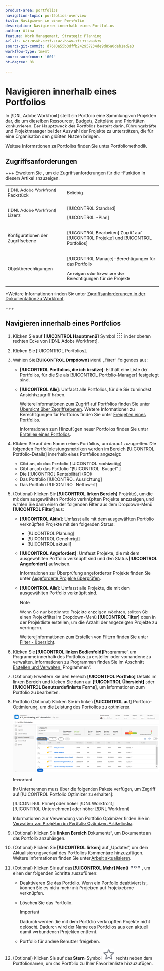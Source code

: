 ```yaml
---
product-area: portfolios
navigation-topic: portfolios-overview
title: Navigieren in einer Portfolio
description: Navigieren innerhalb eines Portfolios
author: Alina
feature: Work Management, Strategic Planning
exl-id: 6c1795ab-422f-419c-b5e9-1f1323800b39
source-git-commit: d7600a55b3dffb242957234de9d85a0deb1ad2e3
workflow-type: tm+mt
source-wordcount: '601'
ht-degree: 0%

---
```


# Navigieren innerhalb eines Portfolios

<!--Audited: 08/2025-->

<!--
<p data-mc-conditions="QuicksilverOrClassic.Draft mode">(NOTE: This article will need to be further revised and maybe merged into Understanding Portfolios?! (other?!).)</p>
-->

In [!DNL Adobe Workfront] stellt ein Portfolio eine Sammlung von Projekten dar, die um dieselben Ressourcen, Budgets, Zeitpläne und Prioritäten konkurrieren. Der Hauptzweck des Portfolios besteht darin, Führungskräfte und Projektmanager bei der Auswahl der Projekte zu unterstützen, die für eine Organisation den größten Nutzen bringen.

Weitere Informationen zu Portfolios finden Sie unter [Portfoliomethodik &#x200B;](../../../manage-work/portfolios/portfolios-overview/portfolio-overview.md).

## Zugriffsanforderungen


+++ Erweitern Sie , um die Zugriffsanforderungen für die -Funktion in diesem Artikel anzuzeigen. 

<table style="table-layout:auto"> 
 <col> 
 <col> 
 <tbody> 
  <tr> 
   <td role="rowheader">[!DNL Adobe Workfront] Packstück</td> 
   <td> <p>Beliebig</p> </td> 
  </tr> 
  <tr> 
   <td role="rowheader">[!DNL Adobe Workfront] Lizenz</td> 
   <td> <p>[!UICONTROL Standard] </p>
   <p>[!UICONTROL -Plan] </p> </td> 
  </tr> 
  <tr> 
   <td role="rowheader">Konfigurationen der Zugriffsebene</td> 
   <td> <p>[!UICONTROL Bearbeiten] Zugriff auf [!UICONTROL Projekte] und [!UICONTROL Portfolios]</p>  </td> 
  </tr> 
  <tr> 
   <td role="rowheader">Objektberechtigungen</td> 
   <td> <p>[!UICONTROL Manage]-Berechtigungen für das Portfolio</p> <p>Anzeigen oder Erweitern der Berechtigungen für die Projekte</p>  </td> 
  </tr> 
 </tbody> 
</table>

*Weitere Informationen finden Sie unter [Zugriffsanforderungen in der Dokumentation zu Workfront](/help/quicksilver/administration-and-setup/add-users/access-levels-and-object-permissions/access-level-requirements-in-documentation.md).

+++

<!--Old:

<table style="table-layout:auto"> 
 <col> 
 <col> 
 <tbody> 
  <tr> 
   <td role="rowheader">[!DNL Adobe Workfront] plan</td> 
   <td> <p>Any </p> </td> 
  </tr> 
  <tr> 
   <td role="rowheader">[!DNL Adobe Workfront] license*</td> 
   <td> <p>New: [!UICONTROL Standard] </p>
   <p>Current: [!UICONTROL Plan] </p> </td> 
  </tr> 
  <tr> 
   <td role="rowheader">Access level configurations</td> 
   <td> <p>[!UICONTROL Edit] access to Projects and Portfolios</p>  </td> 
  </tr> 
  <tr> 
   <td role="rowheader">Object permissions</td> 
   <td> <p>[!UICONTROL Manage] permissions to the portfolio</p> <p>View or higher permissions to the projects</p>  </td> 
  </tr> 
 </tbody> 
</table>

*For information, see [Access requirements in Workfront documentation](/help/quicksilver/administration-and-setup/add-users/access-levels-and-object-permissions/access-level-requirements-in-documentation.md).-->

## Navigieren innerhalb eines Portfolios

1. Klicken Sie auf **[!UICONTROL Hauptmenü]** Symbol ![Hauptmenü](assets/main-menu-icon.png) in der oberen rechten Ecke von [!DNL Adobe Workfront].

1. Klicken Sie [!UICONTROL Portfolios].
1. Wählen Sie **[!UICONTROL Dropdown]** Menü „Filter“ Folgendes aus:

   * **[!UICONTROL Portfolios, die ich besitze]**: Enthält eine Liste der Portfolios, für die Sie als [!UICONTROL Portfolio-Manager] festgelegt sind.
   * **[!UICONTROL Alle]**: Umfasst alle Portfolios, für die Sie zumindest Ansichtszugriff haben.

     Weitere Informationen zum Zugriff auf Portfolios finden Sie unter [Übersicht über Zugriffsebenen](../../../administration-and-setup/add-users/access-levels-and-object-permissions/access-levels-overview.md).
Weitere Informationen zu Berechtigungen für Portfolios finden Sie unter [Freigeben eines Portfolios](../../../workfront-basics/grant-and-request-access-to-objects/share-a-portfolio.md).

     Informationen zum Hinzufügen neuer Portfolios finden Sie unter [Erstellen eines Portfolios](../../../manage-work/portfolios/create-and-manage-portfolios/create-portfolios.md).

1. Klicken Sie auf den Namen eines Portfolios, um darauf zuzugreifen.
Die folgenden Portfolioleistungsmetriken werden im Bereich [!UICONTROL Portfolio-Details] innerhalb eines Portfolios angezeigt:

   * Gibt an, ob das Portfolio [!UICONTROL rechtzeitig]
   * Gibt an, ob das Portfolio &quot;[!UICONTROL &#x200B; Budget“ &#x200B;]
   * Die [!UICONTROL Rentabilität] (ROI)
   * Das Portfolio [!UICONTROL Ausrichtung]
   * Das Portfolio [!UICONTROL Nettowert]

1. (Optional)   Klicken Sie **[!UICONTROL linken Bereich]** Projekte), um die mit dem ausgewählten Portfolio verknüpften Projekte anzuzeigen, und wählen Sie dann einen der folgenden Filter aus dem Dropdown-Menü **[!UICONTROL Filter]** aus:

   * **[!UICONTROL Aktiv]**: Umfasst alle mit dem ausgewählten Portfolio verknüpften Projekte mit den folgenden Status:

      * [!UICONTROL Planung]
      * [!UICONTROL Genehmigt]
      * [!UICONTROL aktuell]
   * **[!UICONTROL Angefordert]**: Umfasst Projekte, die mit dem ausgewählten Portfolio verknüpft sind und den Status **[!UICONTROL Angefordert]** aufweisen.

     Informationen zur Überprüfung angeforderter Projekte finden Sie unter [Angeforderte Projekte überprüfen](../../../manage-work/portfolios/create-and-manage-portfolios/review-requested-projects.md).

   * **[!UICONTROL Alle]**: Umfasst alle Projekte, die mit dem ausgewählten Portfolio verknüpft sind.

     >[!NOTE]
     >
     >Wenn Sie nur bestimmte Projekte anzeigen möchten, sollten Sie einen Projektfilter im Dropdown-Menü **[!UICONTROL Filter]** oben in der Projektliste erstellen, um die Anzahl der angezeigten Projekte zu verringern.

     Weitere Informationen zum Erstellen von Filtern finden Sie unter [Filter - Übersicht](../../../reports-and-dashboards/reports/reporting-elements/filters-overview.md).


1. Klicken Sie **[!UICONTROL linken Bedienfeld]**&#x200B;Programme“, um Programme innerhalb des Portfolios zu erstellen oder vorhandene zu verwalten.
Informationen zu Programmen finden Sie im Abschnitt [Erstellen und Verwalten &#x200B;](../../../manage-work/portfolios/create-and-manage-programs/create-and-manage-programs.md) Programmen“.

1. (Optional) Erweitern Sie den Bereich **[!UICONTROL Portfolio]** Details im linken Bereich und klicken Sie dann auf **[!UICONTROL Übersicht]** oder **[!UICONTROL Benutzerdefinierte Forms]**, um Informationen zum Portfolio zu bearbeiten.

1. Portfolio (Optional) Klicken Sie im linken **[!UICONTROL auf]** Portfolio-Optimierung, um die Leistung des Portfolios zu optimieren.

   ![Portfolio Optimizer mit Projekten](assets/portfolio-optimizer-with-projects-nwe-350x89.png)

   >[!IMPORTANT]
   >
   >Ihr Unternehmen muss über die folgenden Pakete verfügen, um Zugriff auf [!UICONTROL Portfolio Optimizer zu erhalten]:
   >
   >[!UICONTROL Prime] oder höher [!DNL Workfront]\
   >[!UICONTROL Unternehmen] oder höher [!DNL Workfront]

   Informationen zur Verwendung von Portfolio Optimizer finden Sie im [Verwalten von Projekten im Portfolio Optimizer: Artikelindex](../../../manage-work/portfolios/portfolio-optimizer/manage-projects-in-portfolio-optimizer.md).

1. (Optional) Klicken Sie **linken Bereich** Dokumente“, um Dokumente an das Portfolio anzuhängen.
1. (Optional) Klicken Sie **[!UICONTROL linken]** auf „Updates“, um dem Aktualisierungsverlauf des Portfolios Kommentare hinzuzufügen. Weitere Informationen finden Sie unter [Arbeit aktualisieren](../../../workfront-basics/updating-work-items-and-viewing-updates/update-work.md).
1. (Optional) Klicken Sie auf das **[!UICONTROL Mehr] Menü** ![Mehr &#x200B;](assets/qs-more-icon-on-an-object.png), um einen der folgenden Schritte auszuführen:

   * Deaktivieren Sie das Portfolio. Wenn ein Portfolio deaktiviert ist, können Sie es nicht mehr mit Projekten auf Projektebene verknüpfen.
   * Löschen Sie das Portfolio.

     >[!IMPORTANT]
     >
     >Dadurch werden die mit dem Portfolio verknüpften Projekte nicht gelöscht. Dadurch wird der Name des Portfolios aus den aktuell damit verbundenen Projekten entfernt.

   * Portfolio für andere Benutzer freigeben.

1. (Optional) Klicken Sie auf das **Stern**-Symbol ![Stern](assets/qs-star-icon-favorites-39x38.png) rechts neben dem Portfolionamen, um das Portfolio zu Ihrer Favoritenliste hinzuzufügen.
